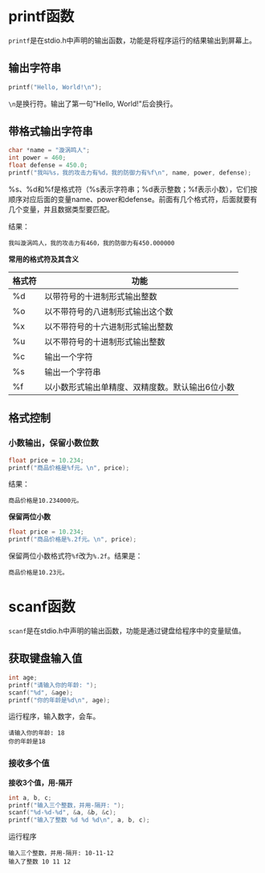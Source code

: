 # printf函数

`printf`是在stdio.h中声明的输出函数，功能是将程序运行的结果输出到屏幕上。

## 输出字符串

```c
printf("Hello, World!\n");
```

`\n`是换行符。输出了第一句"Hello, World!"后会换行。

## 带格式输出字符串

```c
char *name = "漩涡鸣人";
int power = 460;
float defense = 450.0;
printf("我叫%s，我的攻击力有%d，我的防御力有%f\n", name, power, defense);
```

%s、%d和%f是格式符（%s表示字符串；%d表示整数；%f表示小数），它们按顺序对应后面的变量name、power和defense。前面有几个格式符，后面就要有几个变量，并且数据类型要匹配。

结果：

```
我叫漩涡鸣人，我的攻击力有460，我的防御力有450.000000
```

**常用的格式符及其含义**

| 格式符 | 功能 |
| ---- | ---- |
|  %d  |  以带符号的十进制形式输出整数  |
|  %o  |  以不带符号的八进制形式输出这个数  |
|  %x  |  以不带符号的十六进制形式输出整数  |
|  %u  |  以不带符号的十进制形式输出整数  |
|  %c  |  输出一个字符  |
|  %s  |  输出一个字符串  |
|  %f  |  以小数形式输出单精度、双精度数。默认输出6位小数  |

## 格式控制

### 小数输出，保留小数位数

```c
float price = 10.234;
printf("商品价格是%f元。\n", price);
```

结果：

```
商品价格是10.234000元。
```

**保留两位小数**

```c
float price = 10.234;
printf("商品价格是%.2f元。\n", price);
```

保留两位小数格式符`%f`改为`%.2f`。结果是：

```
商品价格是10.23元。
```

# scanf函数

`scanf`是在stdio.h中声明的输出函数，功能是通过键盘给程序中的变量赋值。

## 获取键盘输入值

```c
int age;
printf("请输入你的年龄: ");
scanf("%d", &age);
printf("你的年龄是%d\n", age);
```

运行程序，输入数字，会车。

```
请输入你的年龄: 18
你的年龄是18
```

### 接收多个值

**接收3个值，用-隔开**

```c
int a, b, c;
printf("输入三个整数，并用-隔开: ");
scanf("%d-%d-%d", &a, &b, &c);
printf("输入了整数 %d %d %d\n", a, b, c);
```

运行程序

```
输入三个整数，并用-隔开: 10-11-12
输入了整数 10 11 12
```